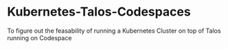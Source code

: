# Kubernetes-Talos-Codespaces
To figure out the feasability of running a Kubernetes Cluster on top of Talos running on Codespace
